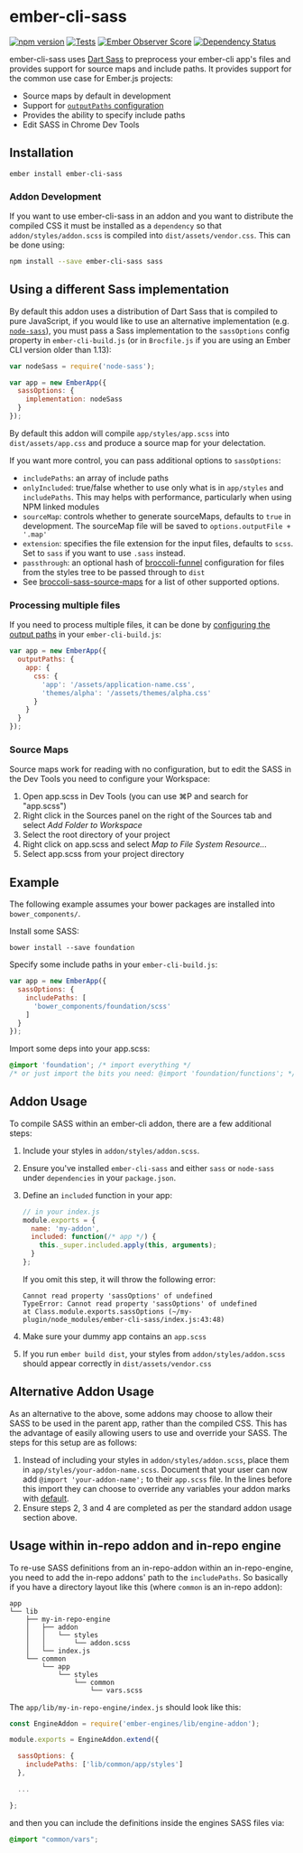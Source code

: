 # ember-cli-sass

[![npm version](https://badge.fury.io/js/ember-cli-sass.svg)](https://www.npmjs.com/package/ember-cli-sass)
[![Tests](https://travis-ci.org/aexmachina/ember-cli-sass.svg)](https://travis-ci.org/aexmachina/ember-cli-sass)
[![Ember Observer Score](http://emberobserver.com/badges/ember-cli-sass.svg)](http://emberobserver.com/addons/ember-cli-sass)
[![Dependency Status](https://david-dm.org/aexmachina/ember-cli-sass.svg)](https://david-dm.org/aexmachina/ember-cli-sass)

ember-cli-sass uses [Dart Sass][] to preprocess your ember-cli app's files and provides support for source maps and include paths. It provides support for the common use case for Ember.js projects:

[Dart Sass]: https://sass-lang.com/dart-sass

- Source maps by default in development
- Support for [`outputPaths` configuration](http://ember-cli.com/user-guide/#configuring-output-paths)
- Provides the ability to specify include paths
- Edit SASS in Chrome Dev Tools

## Installation

```
ember install ember-cli-sass
```

### Addon Development

If you want to use ember-cli-sass in an addon and you want to distribute the compiled CSS it must be installed as a `dependency` so that `addon/styles/addon.scss` is compiled into `dist/assets/vendor.css`. This can be done using:

```bash
npm install --save ember-cli-sass sass
```

## Using a different Sass implementation

By default this addon uses a distribution of Dart Sass that is compiled to pure JavaScript, if you would like to use an alternative implementation (e.g. [`node-sass`](https://github.com/sass/node-sass)), you must pass a Sass implementation to the `sassOptions`
config property in `ember-cli-build.js` (or in `Brocfile.js` if you are using an
Ember CLI version older than 1.13):

```javascript
var nodeSass = require('node-sass');

var app = new EmberApp({
  sassOptions: {
    implementation: nodeSass
  }
});
```

By default this addon will compile `app/styles/app.scss` into `dist/assets/app.css` and produce
a source map for your delectation.

If you want more control, you can pass additional options to `sassOptions`:

- `includePaths`: an array of include paths
- `onlyIncluded`: true/false whether to use only what is in `app/styles` and `includePaths`. This may helps with performance, particularly when using NPM linked modules
- `sourceMap`: controls whether to generate sourceMaps, defaults to `true` in development. The sourceMap file will be saved to `options.outputFile + '.map'`
- `extension`: specifies the file extension for the input files, defaults to `scss`. Set to `sass` if you want to use `.sass` instead.
- `passthrough`: an optional hash of [broccoli-funnel](https://github.com/broccolijs/broccoli-funnel) configuration for files from the styles tree to be passed through to `dist`
- See [broccoli-sass-source-maps](https://github.com/aexmachina/broccoli-sass-source-maps) for a list of other supported options.

### Processing multiple files

If you need to process multiple files, it can be done by [configuring the output paths](http://ember-cli.com/user-guide/#configuring-output-paths) in your `ember-cli-build.js`:

```js
var app = new EmberApp({
  outputPaths: {
    app: {
      css: {
        'app': '/assets/application-name.css',
        'themes/alpha': '/assets/themes/alpha.css'
      }
    }
  }
});
```

### Source Maps

Source maps work for reading with no configuration, but to edit the SASS in the Dev Tools
you need to configure your Workspace:

1. Open app.scss in Dev Tools (you can use ⌘P and search for "app.scss")
1. Right click in the Sources panel on the right of the Sources tab and
  select _Add Folder to Workspace_
1. Select the root directory of your project
1. Right click on app.scss and select _Map to File System Resource..._
1. Select app.scss from your project directory

## Example

The following example assumes your bower packages are installed into `bower_components/`.

Install some SASS:

```shell
bower install --save foundation
```

Specify some include paths in your `ember-cli-build.js`:

```javascript
var app = new EmberApp({
  sassOptions: {
    includePaths: [
      'bower_components/foundation/scss'
    ]
  }
});
```

Import some deps into your app.scss:

```scss
@import 'foundation'; /* import everything */
/* or just import the bits you need: @import 'foundation/functions'; */
```

## Addon Usage

To compile SASS within an ember-cli addon, there are a few additional steps:

1. Include your styles in `addon/styles/addon.scss`.

2. Ensure you've installed `ember-cli-sass` and either `sass` or `node-sass`
   under `dependencies` in your `package.json`.

3. Define an `included` function in your app:
   ```js
   // in your index.js
   module.exports = {
     name: 'my-addon',
     included: function(/* app */) {
       this._super.included.apply(this, arguments);
     }
   };
   ```

   If you omit this step, it will throw the following error:
   ```
   Cannot read property 'sassOptions' of undefined
   TypeError: Cannot read property 'sassOptions' of undefined
   at Class.module.exports.sassOptions (~/my-plugin/node_modules/ember-cli-sass/index.js:43:48)
   ```

4. Make sure your dummy app contains an `app.scss`

5. If you run `ember build dist`, your styles from `addon/styles/addon.scss`
   should appear correctly in `dist/assets/vendor.css`

## Alternative Addon Usage

As an alternative to the above, some addons may choose to allow their SASS to be  used in
the parent app, rather than the compiled CSS. This has the advantage of easily allowing
users to use and override your SASS. The steps for this setup are as follows:

1. Instead of including your styles in `addon/styles/addon.scss`, place them in
  `app/styles/your-addon-name.scss`. Document that your user can now add
  `@import 'your-addon-name';` to their `app.scss` file. In the lines before this import
  they can choose to override any variables your addon marks with
  [default](http://sass-lang.com/documentation/file.SASS_REFERENCE.html#variable_defaults_).
2. Ensure steps 2, 3 and 4 are completed as per the standard addon usage section above.

## Usage within in-repo addon and in-repo engine

To re-use SASS definitions from an in-repo-addon within an in-repo-engine, you
need to add the in-repo addons' path to the `includePaths`. So basically if you
have a directory layout like this (where `common` is an in-repo addon):

```
app
└── lib
    ├── my-in-repo-engine
    │   ├── addon
    │   │   └── styles
    │   │       └── addon.scss
    │   └── index.js
    └── common
        └── app
            └── styles
                └── common
                    └── vars.scss
```

The `app/lib/my-in-repo-engine/index.js` should look like this:

```js
const EngineAddon = require('ember-engines/lib/engine-addon');

module.exports = EngineAddon.extend({

  sassOptions: {
    includePaths: ['lib/common/app/styles']
  },

  ...

};
```

and then you can include the definitions inside the engines SASS files via:

```scss
@import "common/vars";
```
